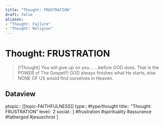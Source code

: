 ```yaml
---
title: "Thought: FRUSTRATION"
draft: false
aliases:
- "Thought: Failure"
- "Thought: Religion"
---
```

# Thought: FRUSTRATION
> [!Thought]
> You will give up on you...
> …before GOD does.
> That is the POWER of The Gospel!!!
> GOD always finishes what He starts, else NONE OF US would find ourselves in Heaven.


## Dataview
ptopic:: [[topic-FAITHFULNESS]]
type:: #type/thought
title:: "Thought: FRUSTRATION"
level:: 2
social:: [ #frustration #spirituality #assurance #fathergod #jesuschrist ]